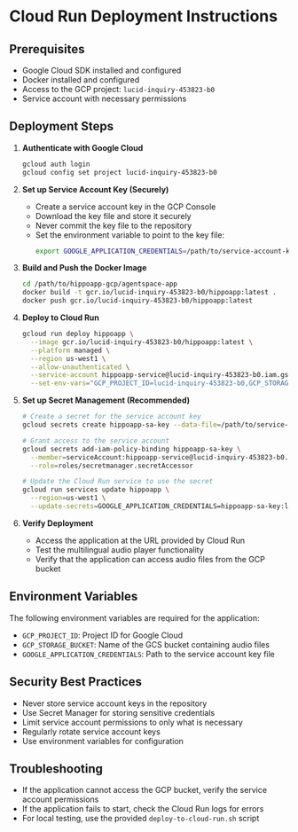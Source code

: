 # Cloud Run Deployment Instructions

## Prerequisites
- Google Cloud SDK installed and configured
- Docker installed and configured
- Access to the GCP project: `lucid-inquiry-453823-b0`
- Service account with necessary permissions

## Deployment Steps

1. **Authenticate with Google Cloud**
   ```bash
   gcloud auth login
   gcloud config set project lucid-inquiry-453823-b0
   ```

2. **Set up Service Account Key (Securely)**
   - Create a service account key in the GCP Console
   - Download the key file and store it securely
   - Never commit the key file to the repository
   - Set the environment variable to point to the key file:
     ```bash
     export GOOGLE_APPLICATION_CREDENTIALS=/path/to/service-account-key.json
     ```

3. **Build and Push the Docker Image**
   ```bash
   cd /path/to/hippoapp-gcp/agentspace-app
   docker build -t gcr.io/lucid-inquiry-453823-b0/hippoapp:latest .
   docker push gcr.io/lucid-inquiry-453823-b0/hippoapp:latest
   ```

4. **Deploy to Cloud Run**
   ```bash
   gcloud run deploy hippoapp \
     --image gcr.io/lucid-inquiry-453823-b0/hippoapp:latest \
     --platform managed \
     --region us-west1 \
     --allow-unauthenticated \
     --service-account hippoapp-service@lucid-inquiry-453823-b0.iam.gserviceaccount.com \
     --set-env-vars="GCP_PROJECT_ID=lucid-inquiry-453823-b0,GCP_STORAGE_BUCKET=language-learning-audio"
   ```

5. **Set up Secret Management (Recommended)**
   ```bash
   # Create a secret for the service account key
   gcloud secrets create hippoapp-sa-key --data-file=/path/to/service-account-key.json
   
   # Grant access to the service account
   gcloud secrets add-iam-policy-binding hippoapp-sa-key \
     --member=serviceAccount:hippoapp-service@lucid-inquiry-453823-b0.iam.gserviceaccount.com \
     --role=roles/secretmanager.secretAccessor
   
   # Update the Cloud Run service to use the secret
   gcloud run services update hippoapp \
     --region=us-west1 \
     --update-secrets=GOOGLE_APPLICATION_CREDENTIALS=hippoapp-sa-key:latest
   ```

6. **Verify Deployment**
   - Access the application at the URL provided by Cloud Run
   - Test the multilingual audio player functionality
   - Verify that the application can access audio files from the GCP bucket

## Environment Variables
The following environment variables are required for the application:
- `GCP_PROJECT_ID`: Project ID for Google Cloud
- `GCP_STORAGE_BUCKET`: Name of the GCS bucket containing audio files
- `GOOGLE_APPLICATION_CREDENTIALS`: Path to the service account key file

## Security Best Practices
- Never store service account keys in the repository
- Use Secret Manager for storing sensitive credentials
- Limit service account permissions to only what is necessary
- Regularly rotate service account keys
- Use environment variables for configuration

## Troubleshooting
- If the application cannot access the GCP bucket, verify the service account permissions
- If the application fails to start, check the Cloud Run logs for errors
- For local testing, use the provided `deploy-to-cloud-run.sh` script
